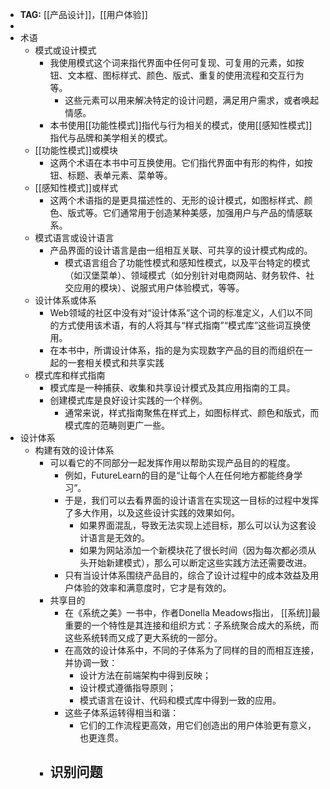 - **TAG:** [[产品设计]]，[[用户体验]]
-
- 术语
	- 模式或设计模式
		- 我使用模式这个词来指代界面中任何可复现、可复用的元素，如按钮、文本框、图标样式、颜色、版式、重复的使用流程和交互行为等。
			- 这些元素可以用来解决特定的设计问题，满足用户需求，或者唤起情感。
		- 本书使用[[功能性模式]]指代与行为相关的模式，使用[[感知性模式]]指代与品牌和美学相关的模式。
	- [[功能性模式]]或模块
		- 这两个术语在本书中可互换使用。它们指代界面中有形的构件，如按钮、标题、表单元素、菜单等。
	- [[感知性模式]]或样式
		- 这两个术语指的是更具描述性的、无形的设计模式，如图标样式、颜色、版式等。它们通常用于创造某种美感，加强用户与产品的情感联系。
	- 模式语言或设计语言
		- 产品界面的设计语言是由一组相互关联、可共享的设计模式构成的。
			- 模式语言组合了功能性模式和感知性模式，以及平台特定的模式（如汉堡菜单）、领域模式（如分别针对电商网站、财务软件、社交应用的模块）、说服式用户体验模式，等等。
	- 设计体系或体系
		- Web领域的社区中没有对“设计体系”这个词的标准定义，人们以不同的方式使用该术语，有的人将其与“样式指南”“模式库”这些词互换使用。
		- 在本书中，所谓设计体系，指的是为实现数字产品的目的而组织在一起的一套相关模式和共享实践
	- 模式库和样式指南
		- 模式库是一种捕获、收集和共享设计模式及其应用指南的工具。
		- 创建模式库是良好设计实践的一个样例。
			- 通常来说，样式指南聚焦在样式上，如图标样式、颜色和版式，而模式库的范畴则更广一些。
- 设计体系
	- 构建有效的设计体系
		- 可以看它的不同部分一起发挥作用以帮助实现产品目的的程度。
			- 例如，FutureLearn的目的是“让每个人在任何地方都能终身学习”。
			- 于是，我们可以去看界面的设计语言在实现这一目标的过程中发挥了多大作用，以及这些设计实践的效果如何。
				- 如果界面混乱，导致无法实现上述目标，那么可以认为这套设计语言是无效的。
				- 如果为网站添加一个新模块花了很长时间（因为每次都必须从头开始新建模式），那么可以断定这些实践方法还需要改进。
			- 只有当设计体系围绕产品目的，综合了设计过程中的成本效益及用户体验的效率和满意度时，它才是有效的。
		- 共享目的
			- 在《系统之美》一书中，作者Donella Meadows指出， [[系统]]最重要的一个特性是其连接和组织方式：子系统聚合成大的系统，而这些系统转而又成了更大系统的一部分。
			- 在高效的设计体系中，不同的子体系为了同样的目的而相互连接，并协调一致：
				- 设计方法在前端架构中得到反映；
				- 设计模式遵循指导原则；
				- 模式语言在设计、代码和模式库中得到一致的应用。
			- 这些子体系运转得相当和谐：
				- 它们的工作流程更高效，用它们创造出的用户体验更有意义，也更连贯。
		- 识别问题
			-